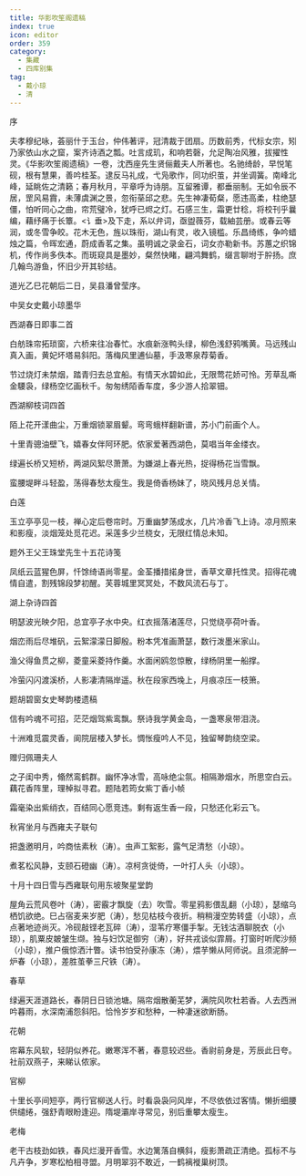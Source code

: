 ```yaml
---
title: 华影吹笙阁遗稿
index: true
icon: editor
order: 359
category:
  - 集藏
  - 四库别集
tag:
  - 戴小琼
  - 清
---
```


序  

夫孝穆纪咏，荟丽什于玉台，仲伟著评，冠清裁于团扇。历数前秀，代标女宗，矧乃家依山水之窟，案齐诗酒之瓢。吐言成玑，和响若磬，允足陶冶风雅，拔擢性灵。《华影吹笙阁遗稿》一卷，沈西座先生贤俪戴夫人所著也。名驰绮龄，早悦笔砚，根有慧果，善吟桂荃。逮反马礼成，弋凫歌作，同功织茧，并坐调簧。南峰北峰，延眺佐之清籁；春月秋月，平章呼为诗朋。互留雅谭，都垂丽制。无如令辰不居，罡风易霣，未薄虞渊之景，忽衔莝邱之悲。先生神凄荀粲，愿违高柔，柱绝瑟僵，怕听同心之曲，帘荒璧冷，犹呼已烬之灯。石感三生，霜更廿稔，将校刊乎曩编，藉纾痛于长簟。<讠垂>及下走，系以弁词，亟盥薇芬，载紬芸册。或春云等润，或冬雪争皎。花木无色，旌以珠衔，湖山有灵，收入镜槛。乐昌绮练，争吟蜡烛之篇，令晖宏通，蔚成香茗之集。虽明诚之录金石，词女亦勒新书。苏蕙之织锦机，传作尚多佚本。而斑窥具是墨妙，粲然快睹，翩鸿舞鹤，缀言聊坿于肸扬。庶几翰鸟游鱼，怀旧少开其轸结。  

道光乙巳花朝后二日，吴县潘曾莹序。  

中吴女史戴小琼墨华  

西湖春日即事二首  

白舫珠帘拓琐窗，六桥来往冶春忙。水痕新涨鸭头绿，柳色浅舒鸦嘴黄。马远残山真入画，黄妃坏塔易斜阳。落梅风里逋仙墓，手汲寒泉荐菊香。  

节过烧灯未禁烟，踏青归去总宜船。有情天水碧如此，无限莺花娇可怜。芳草乱嘶金騕袅，绿杨空忆画秋千。匆匆绣陌香车度，多少游人拾翠钿。  

西湖柳枝词四首  

陌上花开漾曲尘，万重烟锁翠眉颦。弯弯蛾样翻新谱，苏小门前画个人。  

十里青骢油壁飞，嬉春女伴阿环肥。侬家爱著西湖色，莫唱当年金缕衣。  

绿遍长桥又短桥，两湖风絮尽萧萧。为嫌湖上春光热，捉得杨花当雪飘。  

蛮腰堤畔斗轻盈，荡得春愁太瘦生。我是倚香杨妹了，晓风残月总关情。  

白莲  

玉立亭亭见一枝，禅心定后卷帘时。万重幽梦荡成水，几片冷香飞上诗。凉月照来和影瘦，淡烟笼处觅花迟。采莲多少兰桡女，无限红情总未知。  

题外王父王珠堂先生十五花诗笺  

凤纸云蓝猩色屏，忏馀绮语尚零星。金荃播措掿身世，香草文章托性灵。招得花魂情自遣，割残锦段梦初醒。芙蓉城里冥冥处，不数风流石与丁。  

湖上杂诗四首  

明瑟波光映夕阳，总宜亭子水中央。红衣摇落渚莲尽，只觉绕亭荷叶香。  

烟峦雨后尽堆矾，云絮濛濛日脚殷。粉本凭准画萧瑟，数行泼墨米家山。  

渔父得鱼贯之柳，菱童采菱持作羹。水面闲鸥忽惊散，绿杨阴里一船撑。  

冷萤闪闪渡溪桥，人影凄清隔岸遥。秋在段家西堍上，月痕凉压一枝箫。  

题胡碧窗女史琴韵楼遗稿  

信有吟魂不可招，茫茫烟驾紫鸾飘。祭诗我学黄金岛，一盏寒泉带泪浇。  

十洲难觅震灵香，阆院层楼入梦长。惆怅瘦吟人不见，独留琴韵绕空梁。  

赠归佩珊夫人  

之子闺中秀，翛然鸾鹤群。幽怀净冰雪，高咏绝尘氛。相隔渺烟水，所思空白云。藕花香阵里，理棹拟寻君。题陆若筠女紫丁香小帧  

霜毫染出紫绡衣，百结同心愿竞违。剩有返生香一段，只愁还化彩云飞。  

秋宵坐月与西雍夫子联句  

把盏邀明月，吟商怯素秋（涛）。虫声工絮影，露气足清愁（小琼）。  

煮茗松风静，支颐石磴幽（涛）。凉柯贪徙倚，一叶打人头（小琼）。  

十月十四日雪与西雍联句用东坡聚星堂韵  

屋角云荒风卷叶（涛），密霰才飘旋（去）吹雪。零星鸦影偎乱翻（小琼），瑟缩乌栖饥欲绝。巳占宿麦来岁肥（涛），愁见枯枝今夜折。稍稍漫空势转盛（小琼），点点著地迹尚灭。冷砚敲铿老瓦碎（涛），湿苇疗寒僵手掣。无钱沽酒聊脱衣（小琼），肌粟皮皴皱生缬。独与妇饮足御穷（涛），好共戎谈似霏屑。打窗时听爬沙频（小琼），推户俄惊洒汁瞥。读书怕受孙康冻（涛），煨芋懒从阿师说。且须泥醉一炉春（小琼），差胜茧拳三尺铁（涛）。  

春草  

绿遍天涯道路长，春阴日日锁池塘。隔帘烟散蘅芜梦，满院风吹杜若香。人去西洲吟暮雨，水深南浦怨斜阳。恰怜岁岁和愁种，一种凄迷欲断肠。  

花朝  

帘幕东风软，轻阴似养花。嫩寒浑不著，春意较迟些。香尉前身是，芳辰此日夸。社前双燕子，来睇认侬家。  

官柳  

十里长亭间短亭，两行官柳送人行。时看袅袅冋风岸，不尽依依过客情。懒折细腰供缱绻，强舒青眼盼逢迎。隋堤灞岸寻常见，别后重攀太瘦生。  

老梅  

老干古枝劲如铁，春风烂漫开香雪。水边篱落自横斜，瘦影萧疏正清绝。孤标不与凡卉争，岁寒松柏相寻盟。月明翠羽不敢近，一鹤褵褷巢树顶。  
